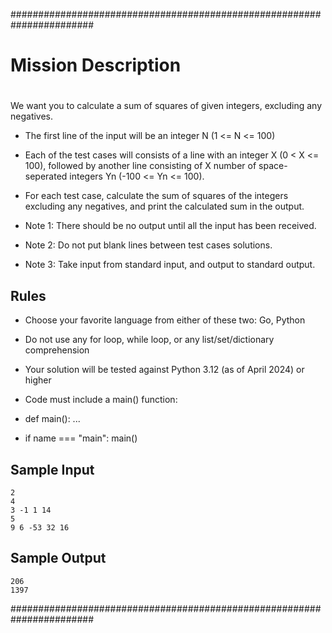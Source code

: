#######################################################################
# Mission Description
#
We want you to calculate a sum of squares of given integers, excluding any negatives.

* The first line of the input will be an integer N (1 <= N <= 100)
* Each of the test cases will consists of a line with an integer X (0 < X <= 100), followed by another line consisting of X number of space-seperated integers Yn (-100 <= Yn <= 100).
* For each test case, calculate the sum of squares of the integers excluding any negatives, and print the calculated sum in the output.

* Note 1: There should be no output until all the input has been received.
* Note 2: Do not put blank lines between test cases solutions.
* Note 3: Take input from standard input, and output to standard output.
 
## Rules

* Choose your favorite language from either of these two: Go, Python
* Do not use any for loop, while loop, or any list/set/dictionary comprehension
* Your solution will be tested against Python 3.12 (as of April 2024) or higher
* Code must include a main() function:

* def main():
       ...

* if name === "main":
       main()

## Sample Input
    2
    4
    3 -1 1 14
    5
    9 6 -53 32 16

## Sample Output
    206
    1397
 
#######################################################################
